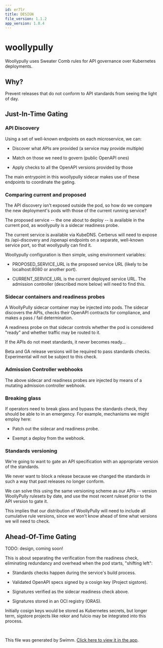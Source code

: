 ```yaml
---
id: er7lr
title: DESIGN
file_version: 1.1.2
app_version: 1.8.4
---
```


# woollypully

Woollypully uses Sweater Comb rules for API governance over Kubernetes deployments.

## Why?

Prevent releases that do not conform to API standards from seeing the light of day.

## Just-In-Time Gating

### API Discovery

Using a set of well-known endpoints on each microservice, we can:

*   Discover what APIs are provided (a service may provide multiple)

*   Match on those we need to govern (public OpenAPI ones)

*   Apply checks to all the OpenAPI versions provided by those

The main entrypoint in this woollypully sidecar makes use of these endpoints to coordinate the gating.

### Comparing current and proposed

The API discovery isn't exposed outside the pod, so how do we compare the new deployment's pods with those of the current running service?

The proposed service -- the one about to deploy -- is available in the current pod, as woollypully is a sidecar readiness probe.

The current service is available via KubeDNS. Cerberus will need to expose its /api-discovery and /openapi endpoints on a separate, well-known service port, so that woollypully can find it.

Woollypully configuration is then simple, using environment variables:

*   PROPOSED\_SERVICE\_URL is the proposed service URL (likely to be localhost:8080 or another port).

*   CURRENT\_SERVICE\_URL is the current deployed service URL. The admission controller (described more below) will need to find this.

### Sidecar containers and readiness probes

A WoollyPully sidecar container may be injected into pods. The sidecar discovers the APIs, checks their OpenAPI contracts for compliance, and makes a pass / fail determination.

A readiness probe on that sidecar controls whether the pod is considered "ready" and whether traffic may be routed to it.

If the APIs do not meet standards, it never becomes ready...

Beta and GA release versions will be required to pass standards checks. Experimental will not be subject to this check.

### Admission Controller webhooks

The above sidecar and readiness probes are injected by means of a mutating admission controller webhook.

### Breaking glass

If operators need to break glass and bypass the standards check, they should be able to in an emergency. For example, mechanisms we might employ here:

*   Patch out the sidecar and readiness probe.

*   Exempt a deploy from the webhook.

### Standards versioning

We're going to want to gate an API specification with an appropriate version of the standards.

We never want to block a release because we changed the standards in such a way that past releases no longer conform.

We can solve this using the same versioning scheme as our APIs -- version WoollyPully rulesets by date, and use the most recent ruleset prior to the API version to gate it.

This implies that our distribution of WoollyPully will need to include all cumulative rule versions, since we won't know ahead of time what versions we will need to check.

## Ahead-Of-Time Gating

TODO: design, coming soon!

This is about separating the verification from the readiness check, eliminating redundancy and overhead when the pod starts, "shifting left":

*   Standards checks happen during the service's build process.

*   Validated OpenAPI specs signed by a cosign key (Project sigstore).

*   Signatures verified as the sidecar readiness check above.

*   Signatures stored in an OCI registry (ORAS).

Initially cosign keys would be stored as Kubernetes secrets, but longer term, sigstore projects like rekor and fulcio may be integrated into this process.

<br/>

This file was generated by Swimm. [Click here to view it in the app](https://app.swimm.io/repos/Z2l0aHViJTNBJTNBc3dlYXRlci1jb21iJTNBJTNBc255aw==/docs/er7lr).
